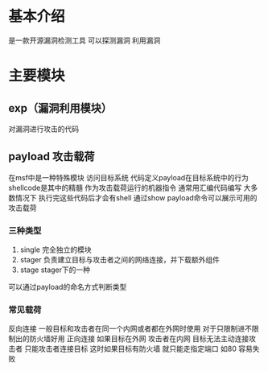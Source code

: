 
# 基本介绍

是一款开源漏洞检测工具 可以探测漏洞 利用漏洞

# 主要模块

## exp（漏洞利用模块）

对漏洞进行攻击的代码

## payload 攻击载荷

在msf中是一种特殊模块 访问目标系统 代码定义payload在目标系统中的行为
shellcode是其中的精髓 作为攻击载荷运行的机器指令 通常用汇编代码编写 大多数情况下 执行完这些代码后才会有shell
通过show payload命令可以展示可用的攻击载荷

### 三种类型

1. single 完全独立的模块
2. stager 负责建立目标与攻击者之间的网络连接，并下载额外组件
3. stage stager下的一种

可以通过payload的命名方式判断类型

### 常见载荷

反向连接 一般目标和攻击者在同一个内网或者都在外网时使用 对于只限制进不限制出的防火墙好用
正向连接 如果目标在外网 攻击者在内网 目标无法主动连接攻击者 只能攻击者连接目标 这时如果目标有防火墙 就只能走指定端口 如80 容易失败


